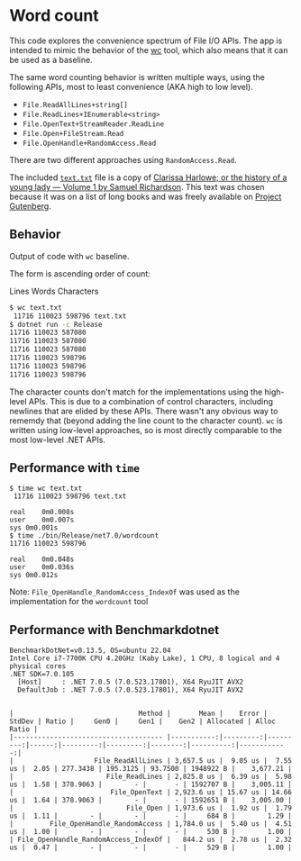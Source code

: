 # Word count

This code explores the convenience spectrum of File I/O APIs. The app is intended to mimic the behavior of the [wc](https://github.com/coreutils/coreutils/blob/master/src/wc.c) tool, which also means that it can be used as a baseline.

The same word counting behavior is written multiple ways, using the following APIs, most to least convenience (AKA high to low level).

* `File.ReadAllLines+string[]`
* `File.ReadLines+IEnumerable<string>`
* `File.OpenText+StreamReader.ReadLine`
* `File.Open+FileStream.Read`
* `File.OpenHandle+RandomAccess.Read`

There are two different approaches using `RandomAccess.Read`.

The included [`text.txt`](text.txt) file is a copy of [Clarissa Harlowe; or the history of a young lady — Volume 1 by Samuel Richardson](https://www.gutenberg.org/ebooks/9296). This text was chosen because it was on a list of long books and was freely available on [Project Gutenberg](https://www.gutenberg.org/).

## Behavior

Output of code with `wc` baseline.

The form is ascending order of count:

Lines Words Characters

```bash
$ wc text.txt 
 11716 110023 598796 text.txt
$ dotnet run -c Release
11716 110023 587080
11716 110023 587080
11716 110023 587080
11716 110023 598796
11716 110023 598796
11716 110023 598796
```

The character counts don't match for the implementations using the high-level APIs. This is due to a combination of control characters, including newlines that are elided by these APIs. There wasn't any obvious way to rememdy that (beyond adding the line count to the character count). `wc` is written using low-level approaches, so is most directly comparable to the most low-level .NET APIs.

## Performance with `time`

```
$ time wc text.txt
 11716 110023 598796 text.txt

real	0m0.008s
user	0m0.007s
sys	0m0.001s
$ time ./bin/Release/net7.0/wordcount 
11716 110023 598796

real	0m0.048s
user	0m0.036s
sys	0m0.012s
```

Note: `File_OpenHandle_RandomAccess_IndexOf` was used as the implementation for the `wordcount` tool

## Performance with Benchmarkdotnet

```
BenchmarkDotNet=v0.13.5, OS=ubuntu 22.04
Intel Core i7-7700K CPU 4.20GHz (Kaby Lake), 1 CPU, 8 logical and 4 physical cores
.NET SDK=7.0.105
  [Host]     : .NET 7.0.5 (7.0.523.17801), X64 RyuJIT AVX2
  DefaultJob : .NET 7.0.5 (7.0.523.17801), X64 RyuJIT AVX2


|                               Method |       Mean |    Error |   StdDev | Ratio |     Gen0 |     Gen1 |    Gen2 | Allocated | Alloc Ratio |
|------------------------------------- |-----------:|---------:|---------:|------:|---------:|---------:|--------:|----------:|------------:|
|                    File_ReadAllLines | 3,657.5 us |  9.05 us |  7.55 us |  2.05 | 277.3438 | 195.3125 | 93.7500 | 1948922 B |    3,677.21 |
|                       File_ReadLines | 2,825.8 us |  6.39 us |  5.98 us |  1.58 | 378.9063 |        - |       - | 1592707 B |    3,005.11 |
|                        File_OpenText | 2,923.6 us | 15.67 us | 14.66 us |  1.64 | 378.9063 |        - |       - | 1592651 B |    3,005.00 |
|                            File_Open | 1,973.6 us |  1.92 us |  1.79 us |  1.11 |        - |        - |       - |     684 B |        1.29 |
|         File_OpenHandle_RandomAccess | 1,784.0 us |  5.40 us |  4.51 us |  1.00 |        - |        - |       - |     530 B |        1.00 |
| File_OpenHandle_RandomAccess_IndexOf |   844.2 us |  2.78 us |  2.32 us |  0.47 |        - |        - |       - |     529 B |        1.00 |
```
